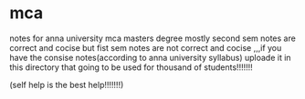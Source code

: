 # mca
notes for 
anna university mca masters degree
mostly second sem notes are correct and cocise 
but fist sem notes are not correct and cocise ,,,if you have the consise notes(according to anna university syllabus) uploade it in this directory 
that going to be used for thousand of students!!!!!!!

(self help is the best help!!!!!!!)
